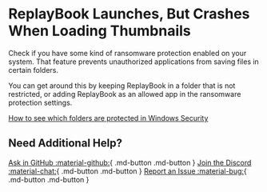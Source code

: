 # ReplayBook Launches, But Crashes When Loading Thumbnails

Check if you have some kind of ransomware protection enabled on your system. That feature prevents unauthorized applications from saving files in certain folders.

You can get around this by keeping ReplayBook in a folder that is not restricted, or adding ReplayBook as an allowed app in the ransomware protection settings.

[How to see which folders are protected in Windows Security](https://docs.microsoft.com/en-us/microsoft-365/security/defender-endpoint/controlled-folders?view=o365-worldwide#view-or-change-the-list-of-protected-folders)

## Need Additional Help?

[Ask in GitHub :material-github:](https://github.com/fraxiinus/ReplayBook/discussions){ .md-button .md-button }
[Join the Discord :material-chat:](https://discord.gg/c33Rc5J){ .md-button .md-button }
[Report an Issue :material-bug:](https://github.com/fraxiinus/ReplayBook/issues/new/choose){ .md-button .md-button }
